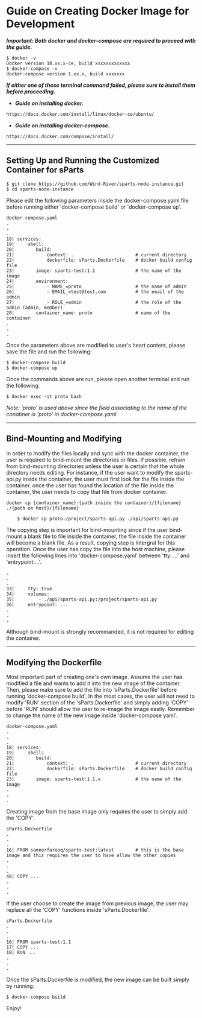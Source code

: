 <!--
# Copyright 2019 Wind River Systems
# Licensed under the Apache License, Version 2.0 (the "License");
# you may not use this file except in compliance with the License.
# You may obtain a copy of the License at
#
#           http://www.apache.org/licenses/LICENSE-2.0
#
# Unless required by applicable law or agreed to in writing, software
# distributed under the License is distributed on an "AS IS" BASIS,
# WITHOUT WARRANTIES OR CONDITIONS OF ANY KIND, either express or implied.
# See the License for the specific language governing permissions and
# limitations under the License.
# ==============================================================================
-->
<h1>Guide on Creating Docker Image for Development</h1>

**_Important: Both docker and docker-compose are required to proceed with the guide._**

```
$ docker -v
Docker version 18.xx.x-ce, build xxxxxxxxxxxxx
$ docker-compose -v
docker-compose version 1.xx.x, build xxxxxxx
```

**_If either one of these terminal command failed, please sure to install them before proceeding._**

* **_Guide on installing docker._**

```
https://docs.docker.com/install/linux/docker-ce/ubuntu/
```

* **_Guide on installing docker-compose._**

```
https://docs.docker.com/compose/install/
```


<hr>

<h2>Setting Up and Running the Customized Container for sParts</h2>


```
$ git clone https://github.com/Wind-River/sparts-node-instance.git
$ cd sparts-node-instance
```

Please edit the following parameters inside the docker-compose.yaml file before running either 'docker-compose build' or 'docker-compose up'.

```
docker-compose.yaml
.
.
.
18| services:
19|     shell:
20|        build:
21|            context: .                       # current directory
22|            dockerfile: sParts.Dockerfile    # docker build config file
23|        image: sparts-test:1.1               # the name of the image
24|        environment:
25|            - NAME_=proto                    # the name of admin
26|            - EMAIL_=test@test.com           # the email of the admin 
27|            - ROLE_=admin                    # the role of the admin (admin, member)
28|        container_name: proto                # name of the container
.
.
.
```

Once the parameters above are modified to user's heart content, please save the file and run the following:

```
$ docker-compose build
$ docker-compose up
```

Once the commands above are run, please open another terminal and run the following:

```
$ docker exec -it proto bash
```

_Note: 'proto' is used above since the field associating to the name of the conatiner is 'proto' in docker-compose.yaml._

<hr>

<h2>Bind-Mounting and Modifying</h2>

In order to modify the files locally and sync with the docker container, the user is required to bind-mount the directories or files. If possible, refrain from bind-mounting directories unless the user is certain that the whole directory needs editing. For instance, if the user want to modify the sparts-api.py inside the container, the user must first look for the file inside the container. once the user has found the location of the file inside the container, the user needs to copy that file from docker container.

```
docker cp {container_name}:{path inside the container}/{filename} ./{path on host}/{filename}

	$ docker cp proto:/project/sparts-api.py ./api/sparts-api.py
```

The copying step is important for bind-mounting since if the user bind-mount a blank file to file inside the container, the file inside the container will become a blank file. As a result, copying step is intergral for this operation. Once the user has copy the file into the host machine, please insert the following lines into 'docker-compose.yaml' between 'tty: ...' and 'entrypoint:...'.

```
.
.
.
33|		tty: true
34|		volumes:
35|			- ./api/sparts-api.py:/project/sparts-api.py
36|		entrypoint: ...
.
.
.
```

Although bind-mount is strongly recommanded, it is not required for editing the container.

<hr>

<h2>Modifying the Dockerfile</h2>

Most important part of creating one's own image. Assume the user has modified a file and wants to add it into the new image of the container. Then, please make sure to add the file into 'sParts.Dockerfile' before running 'docker-compose build'. In the most cases, the user will not need to modify 'RUN' section of the 'sParts.Dockerfile' and simply adding 'COPY' before 'RUN' should allow the user to re-image the image easily. Remember to change the name of the new image inside 'docker-compose yaml'.

```
docker-compose.yaml
.
.
.
18| services:
19|     shell:
20|        build:
21|            context: .                       # current directory
22|            dockerfile: sParts.Dockerfile    # docker build config file
23|        image: sparts-test:1.1.x             # the name of the image
.
.
.
```

Creating image from the base image only requires the user to simply add the 'COPY'. 

```
sParts.Dockerfile
.
.
.
16|	FROM sameerfarooq/sparts-test:latest		# this is the base image and this requires the user to have allow the other copies
.
.
.
48| COPY ...
.
.
.
```

If the user choose to create the image from previous image, the user may replace all the 'COPY' functions inside 'sParts.Dockerfile'.

```
sParts.Dockerfile
.
.
.
16| FROM sparts-test:1.1
17| COPY ...
18| RUN ...
.
.
.
```

Once the sParts.Dockerfile is modified, the new image can be built simply by running:

```
$ docker-compose build
```

Enjoy!

